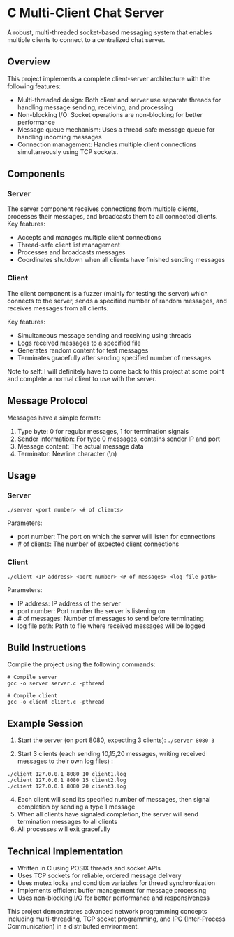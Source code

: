# C Multi-Client Chat Server
A robust, multi-threaded socket-based messaging system that enables multiple clients to connect to a centralized chat server.

## Overview
This project implements a complete client-server architecture with the following features:
- Multi-threaded design: Both client and server use separate threads for handling message sending, receiving, and processing
- Non-blocking I/O: Socket operations are non-blocking for better performance
- Message queue mechanism: Uses a thread-safe message queue for handling incoming messages
- Connection management: Handles multiple client connections simultaneously using TCP sockets.

## Components
### Server
The server component receives connections from multiple clients, processes their messages, and broadcasts them to all connected clients.
Key features:
- Accepts and manages multiple client connections
- Thread-safe client list management
- Processes and broadcasts messages
- Coordinates shutdown when all clients have finished sending messages
  
### Client
The client component is a fuzzer (mainly for testing the server) which connects to the server, sends a specified number of random messages, and receives messages from all clients.

Key features:
- Simultaneous message sending and receiving using threads
- Logs received messages to a specified file
- Generates random content for test messages
- Terminates gracefully after sending specified number of messages

Note to self: I will definitely have to come back to this project at some point and complete a normal client to use with the server.

## Message Protocol
Messages have a simple format:
1. Type byte: 0 for regular messages, 1 for termination signals
2. Sender information: For type 0 messages, contains sender IP and port
3. Message content: The actual message data
4. Terminator: Newline character (\n)

## Usage
### Server
```./server <port number> <# of clients>```

Parameters:
- port number: The port on which the server will listen for connections
- \# of clients: The number of expected client connections
  
### Client
```./client <IP address> <port number> <# of messages> <log file path>```

Parameters:
- IP address: IP address of the server
- port number: Port number the server is listening on
- \# of messages: Number of messages to send before terminating
- log file path: Path to file where received messages will be logged
  
## Build Instructions
Compile the project using the following commands:
```
# Compile server
gcc -o server server.c -pthread

# Compile client
gcc -o client client.c -pthread
```

## Example Session
1. Start the server (on port 8080, expecting 3 clients):
```./server 8080 3 ```

3. Start 3 clients (each sending 10,15,20 messages, writing received messages to their own log files) :
```
./client 127.0.0.1 8080 10 client1.log
./client 127.0.0.1 8080 15 client2.log
./client 127.0.0.1 8080 20 client3.log
```

4. Each client will send its specified number of messages, then signal completion by sending a type 1 message
5. When all clients have signaled completion, the server will send termination messages to all clients
6. All processes will exit gracefully

## Technical Implementation
- Written in C using POSIX threads and socket APIs
- Uses TCP sockets for reliable, ordered message delivery
- Uses mutex locks and condition variables for thread synchronization
- Implements efficient buffer management for message processing
- Uses non-blocking I/O for better performance and responsiveness

This project demonstrates advanced network programming concepts including multi-threading, TCP socket programming, and IPC (Inter-Process Communication) in a distributed environment.
